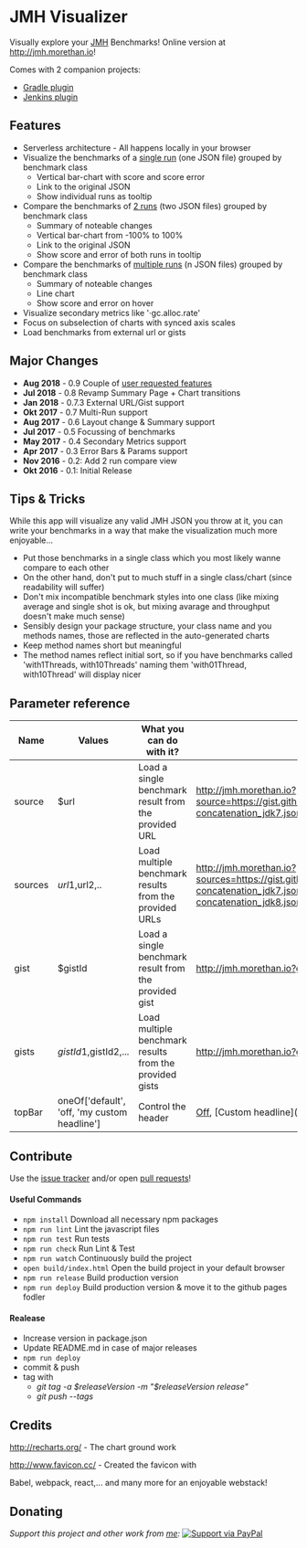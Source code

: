# JMH Visualizer

Visually explore your [JMH](http://openjdk.java.net/projects/code-tools/jmh/) Benchmarks! Online version at http://jmh.morethan.io!

Comes with 2 companion projects:
- [Gradle plugin](https://github.com/jzillmann/gradle-jmh-report)
- [Jenkins plugin](https://github.com/jenkinsci/jmh-report-plugin)


## Features

- Serverless architecture - All happens locally in your browser
- Visualize the benchmarks of a [single run](http://jmh.morethan.io?example=single) (one JSON file) grouped by benchmark class
  - Vertical bar-chart with score and score error 
  - Link to the original JSON
  - Show individual runs as tooltip
- Compare the benchmarks of [2 runs](http://jmh.morethan.io?example=two) (two JSON files) grouped by benchmark class
  - Summary of noteable changes
  - Vertical bar-chart from -100% to 100%
  - Link to the original JSON
  - Show score and error of both runs in tooltip
- Compare the benchmarks of [multiple runs](http://jmh.morethan.io?example=multi) (n JSON files) grouped by benchmark class
  - Summary of noteable changes
  - Line chart
  - Show score and error on hover
- Visualize secondary metrics like '·gc.alloc.rate'
- Focus on subselection of charts with synced axis scales
- Load benchmarks from external url or gists


## Major Changes

- **Aug 2018** - 0.9 Couple of [user requested features](https://github.com/jzillmann/jmh-visualizer/milestone/6)
- **Jul 2018** - 0.8 Revamp Summary Page + Chart transitions
- **Jan 2018** - 0.7.3 External URL/Gist support
- **Okt 2017** - 0.7 Multi-Run support
- **Aug 2017** - 0.6 Layout change & Summary support
- **Jul 2017** - 0.5 Focussing of benchmarks
- **May 2017** - 0.4 Secondary Metrics support
- **Apr 2017** - 0.3 Error Bars & Params support
- **Nov 2016** - 0.2: Add 2 run compare view
- **Okt 2016** - 0.1: Initial Release


## Tips & Tricks

While this app will visualize any valid JMH JSON you throw at it, you can write your benchmarks in a way that make the visualization much more enjoyable...

- Put those benchmarks in a single class which you most likely wanne compare to each other
- On the other hand, don't put to much stuff in a single class/chart (since readability will suffer)
- Don't mix incompatible benchmark styles into one class (like mixing average and single shot is ok, but mixing avarage and throughput doesn't make much sense)
- Sensibly design your package structure, your class name and you methods names, those are reflected in the auto-generated charts
- Keep method names short but meaningful
- The method names reflect initial sort, so if you have benchmarks called 'with1Threads, with10Threads' naming them 'with01Thread, with10Thread' will display nicer


## Parameter reference

| Name | Values | What you can do with it? | Example |
| ------------- | ------------- | ------------- | ------------- |
| source | $url | Load a single benchmark result from the provided URL | http://jmh.morethan.io?source=https://gist.githubusercontent.com/jzillmann/7d23b2382911cc434754a23773b06598/raw/1bcad4bb64624d8a2be15114a4eee4c406c3ae95/string-concatenation_jdk7.json |
| sources | $url1,$url2,.. | Load multiple benchmark results from the provided URLs | http://jmh.morethan.io?sources=https://gist.githubusercontent.com/jzillmann/7d23b2382911cc434754a23773b06598/raw/1bcad4bb64624d8a2be15114a4eee4c406c3ae95/string-concatenation_jdk7.json,https://gist.githubusercontent.com/jzillmann/866d39d43b264f507a67368f2313baca/raw/d0ae1502e8c493e6814c83f2df345fecb763c078/string-concatenation_jdk8.json |
| gist | $gistId | Load a single benchmark result from the provided gist | http://jmh.morethan.io?gist=7d23b2382911cc434754a23773b06598 |
| gists | $gistId1,$gistId2,... | Load multiple benchmark results from the provided gists | http://jmh.morethan.io?gists=7d23b2382911cc434754a23773b06598,866d39d43b264f507a67368f2313baca |
| topBar | oneOf['default', 'off, 'my custom headline'] | Control the header | [Off](http://jmh.morethan.io?gist=7d23b2382911cc434754a23773b06598&topBar=off), [Custom headline](http://jmh.morethan.io?gist=7d23b2382911cc434754a23773b06598&topBar=Custom Headline) |


## Contribute

Use the [issue tracker](https://github.com/jzillmann/jmh-visualizer/issues) and/or open [pull requests](https://github.com/jzillmann/jmh-visualizer/pulls)!

#### Useful Commands

- ```npm install``` Download all necessary npm packages
- ```npm run lint``` Lint the javascript files
- ```npm run test``` Run tests
- ```npm run check``` Run Lint & Test
- ```npm run watch``` Continuously build the project
- ```open build/index.html``` Open the build project in your default browser
- ```npm run release``` Build production version
- ```npm run deploy``` Build production version & move it to the github pages fodler

#### Realease
- Increase version in package.json
- Update README.md in case of major releases
- ```npm run deploy```
- commit & push
- tag with
  - _git tag -a $releaseVersion -m "$releaseVersion release"_
  - _git push --tags_


## Credits

http://recharts.org/ - The chart ground work

http://www.favicon.cc/ - Created the favicon with

Babel, webpack, react,... and many more for an enjoyable webstack!


## Donating

_Support this project and other work from [me](https://github.com/jzillmann):_
[![Support via PayPal](https://cdn.rawgit.com/twolfson/paypal-github-button/1.0.0/dist/button.svg)](https://www.paypal.me/JohannesZillmann/5.4)

